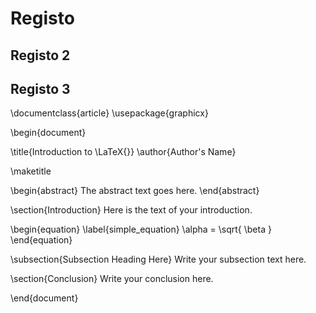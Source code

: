 # Registo
## Registo 2
## Registo 3

\documentclass{article}
\usepackage{graphicx}

\begin{document}

\title{Introduction to \LaTeX{}}
\author{Author's Name}

\maketitle

\begin{abstract}
The abstract text goes here.
\end{abstract}

\section{Introduction}
Here is the text of your introduction.

\begin{equation}
    \label{simple_equation}
    \alpha = \sqrt{ \beta }
\end{equation}

\subsection{Subsection Heading Here}
Write your subsection text here.

\section{Conclusion}
Write your conclusion here.

\end{document}
